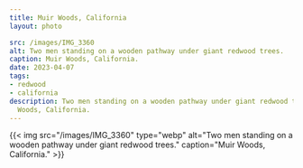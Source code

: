```yaml
---
title: Muir Woods, California
layout: photo

src: /images/IMG_3360
alt: Two men standing on a wooden pathway under giant redwood trees.
caption: Muir Woods, California.
date: 2023-04-07
tags:
- redwood
- california
description: Two men standing on a wooden pathway under giant redwood trees in Muir
  Woods, California.
---
```


{{< img src="/images/IMG_3360" type="webp" alt="Two men standing on a wooden pathway under giant redwood trees." caption="Muir Woods, California." >}}
